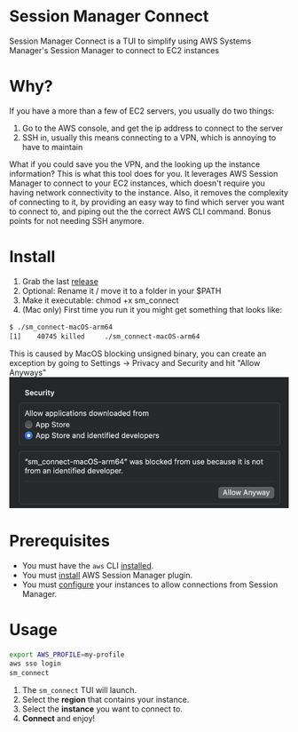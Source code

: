 Session Manager Connect
=======================

Session Manager Connect is a TUI to simplify using AWS Systems Manager's Session Manager to connect to EC2 instances

# Why?
If you have a more than a few of EC2 servers, you usually do two things:
1. Go to the AWS console, and get the ip address to connect to the server
2. SSH in, usually this means connecting to a VPN, which is annoying to have to maintain

What if you could save you the VPN, and the looking up the instance information?
This is what this tool does for you.
It leverages AWS Session Manager to connect to your EC2 instances, which doesn't require you having network connectivity to the instance.
Also, it removes the complexity of connecting to it, by providing an easy way to find which server you want to connect to, and piping out the the correct AWS CLI command.
Bonus points for not needing SSH anymore.

# Install

1. Grab the last [release](https://github.com/nicofff/sm_connect/releases)
2. Optional: Rename it / move it to a folder in your $PATH
3. Make it executable: chmod +x sm_connect
4. (Mac only) First time you run it you might get something that looks like:
```sh
$ ./sm_connect-macOS-arm64
[1]    40745 killed     ./sm_connect-macOS-arm64
```
This is caused by MacOS blocking unsigned binary, you can create an exception by going to Settings -> Privacy and Security and hit "Allow Anyways"
![Screenshot showing the setting in the MacOS Settings](docs/macos_security_settings.png?raw=true "Title")

# Prerequisites

- You must have the `aws` CLI [installed][aws-cli-install].
- You must [install][aws-sm-install] AWS Session Manager plugin.
- You must [configure][aws-sm-config] your instances to allow connections from Session Manager.

# Usage

```sh
export AWS_PROFILE=my-profile
aws sso login
sm_connect
```

1. The `sm_connect` TUI will launch.
1. Select the __region__ that contains your instance.
2. Select the __instance__ you want to connect to.
4. __Connect__ and enjoy!

[aws-cli-install]: https://docs.aws.amazon.com/cli/latest/userguide/getting-started-install.html
[aws-sm-install]: https://docs.aws.amazon.com/systems-manager/latest/userguide/session-manager-working-with-install-plugin.html
[aws-sm-config]: https://docs.aws.amazon.com/systems-manager/latest/userguide/session-manager-getting-started.html
